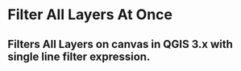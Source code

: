<h1>Filter All Layers At Once</h1>
<h2>Filters All Layers on canvas in QGIS 3.x with single line filter expression. </h2>

